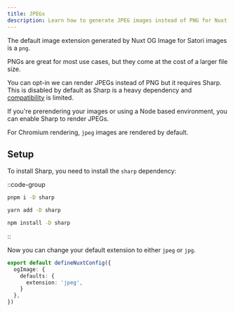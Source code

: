 ```yaml
---
title: JPEGs
description: Learn how to generate JPEG images instead of PNG for Nuxt OG Image.
---
```


The default image extension generated by Nuxt OG Image for Satori images is a `png`.

PNGs are great for most use cases, but they come at the cost of a larger file size.

You can opt-in we can render JPEGs instead of PNG but it requires Sharp. This is disabled
by default as Sharp is a heavy dependency and [compatibility](/docs/og-image/guides/compatibility) is limited.

If you're prerendering your images or using a Node based environment, you can enable Sharp to render JPEGs.

For Chromium rendering, `jpeg` images are rendered by default.

## Setup

To install Sharp, you need to install the `sharp` dependency:

::code-group

```sh [pnpm]
pnpm i -D sharp
```

```bash [yarn]
yarn add -D sharp
```

```bash [npm]
npm install -D sharp
```

::

Now you can change your default extension to either `jpeg` or `jpg`.

```ts [nuxt.config.ts]
export default defineNuxtConfig({
  ogImage: {
    defaults: {
      extension: 'jpeg',
    }
  },
})
```
